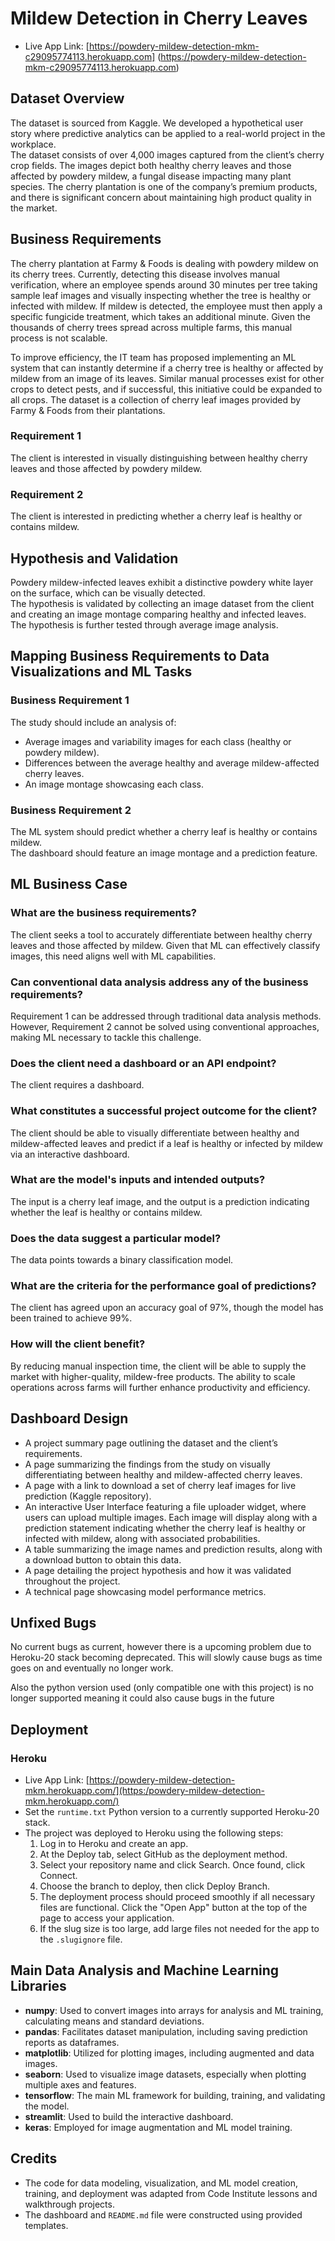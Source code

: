 # Mildew Detection in Cherry Leaves
- Live App Link: [https://powdery-mildew-detection-mkm-c29095774113.herokuapp.com]
(https://powdery-mildew-detection-mkm-c29095774113.herokuapp.com)

## Dataset Overview  
The dataset is sourced from Kaggle. We developed a hypothetical user story where predictive analytics can be applied to a real-world project in the workplace.  
The dataset consists of over 4,000 images captured from the client’s cherry crop fields. The images depict both healthy cherry leaves and those affected by powdery mildew, a fungal disease impacting many plant species. The cherry plantation is one of the company’s premium products, and there is significant concern about maintaining high product quality in the market.

## Business Requirements  
The cherry plantation at Farmy & Foods is dealing with powdery mildew on its cherry trees. Currently, detecting this disease involves manual verification, where an employee spends around 30 minutes per tree taking sample leaf images and visually inspecting whether the tree is healthy or infected with mildew. If mildew is detected, the employee must then apply a specific fungicide treatment, which takes an additional minute. Given the thousands of cherry trees spread across multiple farms, this manual process is not scalable.  

To improve efficiency, the IT team has proposed implementing an ML system that can instantly determine if a cherry tree is healthy or affected by mildew from an image of its leaves. Similar manual processes exist for other crops to detect pests, and if successful, this initiative could be expanded to all crops. The dataset is a collection of cherry leaf images provided by Farmy & Foods from their plantations.

### Requirement 1  
The client is interested in visually distinguishing between healthy cherry leaves and those affected by powdery mildew.  

### Requirement 2  
The client is interested in predicting whether a cherry leaf is healthy or contains mildew.

## Hypothesis and Validation  
Powdery mildew-infected leaves exhibit a distinctive powdery white layer on the surface, which can be visually detected.  
The hypothesis is validated by collecting an image dataset from the client and creating an image montage comparing healthy and infected leaves.  
The hypothesis is further tested through average image analysis.

## Mapping Business Requirements to Data Visualizations and ML Tasks  

### Business Requirement 1  
The study should include an analysis of:  
- Average images and variability images for each class (healthy or powdery mildew).  
- Differences between the average healthy and average mildew-affected cherry leaves.  
- An image montage showcasing each class.  

### Business Requirement 2  
The ML system should predict whether a cherry leaf is healthy or contains mildew.  
The dashboard should feature an image montage and a prediction feature.

## ML Business Case  

### What are the business requirements?  
The client seeks a tool to accurately differentiate between healthy cherry leaves and those affected by mildew. Given that ML can effectively classify images, this need aligns well with ML capabilities.

### Can conventional data analysis address any of the business requirements?  
Requirement 1 can be addressed through traditional data analysis methods. However, Requirement 2 cannot be solved using conventional approaches, making ML necessary to tackle this challenge.

### Does the client need a dashboard or an API endpoint?  
The client requires a dashboard.

### What constitutes a successful project outcome for the client?  
The client should be able to visually differentiate between healthy and mildew-affected leaves and predict if a leaf is healthy or infected by mildew via an interactive dashboard.

### What are the model's inputs and intended outputs?  
The input is a cherry leaf image, and the output is a prediction indicating whether the leaf is healthy or contains mildew.

### Does the data suggest a particular model?  
The data points towards a binary classification model.

### What are the criteria for the performance goal of predictions?  
The client has agreed upon an accuracy goal of 97%, though the model has been trained to achieve 99%.

### How will the client benefit?  
By reducing manual inspection time, the client will be able to supply the market with higher-quality, mildew-free products. The ability to scale operations across farms will further enhance productivity and efficiency.

## Dashboard Design  
- A project summary page outlining the dataset and the client’s requirements.  
- A page summarizing the findings from the study on visually differentiating between healthy and mildew-affected cherry leaves.  
- A page with a link to download a set of cherry leaf images for live prediction (Kaggle repository).  
- An interactive User Interface featuring a file uploader widget, where users can upload multiple images. Each image will display along with a prediction statement indicating whether the cherry leaf is healthy or infected with mildew, along with associated probabilities.  
- A table summarizing the image names and prediction results, along with a download button to obtain this data.  
- A page detailing the project hypothesis and how it was validated throughout the project.  
- A technical page showcasing model performance metrics.

## Unfixed Bugs  
No current bugs as current, however there is a upcoming problem due to Heroku-20 stack becoming deprecated. This will
slowly cause bugs as time goes on and eventually no longer work.

Also the python version used (only compatible one with this project) is no longer supported meaning it could also
cause bugs in the future

## Deployment  

### Heroku  
- Live App Link: [https://powdery-mildew-detection-mkm.herokuapp.com/](https:/powdery-mildew-detection-mkm.herokuapp.com/)  
- Set the `runtime.txt` Python version to a currently supported Heroku-20 stack.  
- The project was deployed to Heroku using the following steps:  
  1. Log in to Heroku and create an app.  
  2. At the Deploy tab, select GitHub as the deployment method.  
  3. Select your repository name and click Search. Once found, click Connect.  
  4. Choose the branch to deploy, then click Deploy Branch.  
  5. The deployment process should proceed smoothly if all necessary files are functional. Click the "Open App" button at the top of the page to access your application.  
  6. If the slug size is too large, add large files not needed for the app to the `.slugignore` file.

## Main Data Analysis and Machine Learning Libraries  
- **numpy**: Used to convert images into arrays for analysis and ML training, calculating means and standard deviations.  
- **pandas**: Facilitates dataset manipulation, including saving prediction reports as dataframes.  
- **matplotlib**: Utilized for plotting images, including augmented and data images.  
- **seaborn**: Used to visualize image datasets, especially when plotting multiple axes and features.  
- **tensorflow**: The main ML framework for building, training, and validating the model.  
- **streamlit**: Used to build the interactive dashboard.  
- **keras**: Employed for image augmentation and ML model training.

## Credits  
- The code for data modeling, visualization, and ML model creation, training, and deployment was adapted from Code Institute lessons and walkthrough projects.  
- The dashboard and `README.md` file were constructed using provided templates.  

